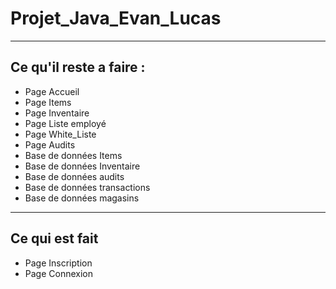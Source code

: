 # Projet_Java_Evan_Lucas

---
Ce qu'il reste a faire :
-
- Page Accueil
- Page Items
- Page Inventaire
- Page Liste employé
- Page White_Liste
- Page Audits
- Base de données Items
- Base de données Inventaire
- Base de données audits
- Base de données transactions
- Base de données magasins

---
Ce qui est fait 
-
- Page Inscription
- Page Connexion